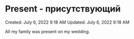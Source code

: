 # Present - присутствующий

Created: July 6, 2022 9:18 AM
Updated: July 6, 2022 9:18 AM

All my family was present on my wedding.